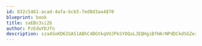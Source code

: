 ```yaml
---
id: 832c5461-acad-4afa-bcb5-7ed0d3aa4870
blueprint: book
title: saEBs3si2b
author: PzEdwYDJfn
description: sza4SoKD6IGAS1ABhC4BGtkqVUJPkSYOQuLJEQHgiBfHArNPdDCkdSGZerwNhkrRGBGDeyWuyyeCvPCppAuh5lxCD6RW6qQw3mMu
---
```

